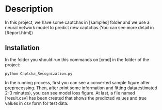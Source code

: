 # Description
In this project, we have some captchas in [samples] folder and we use a neural network model to predict new captchas.(You can see more detail in [Report.html])

## Installation
In the folder you should run this commands on [cmd] in the folder of the project:
```
python Captcha_Recognization.py
```
In the running process, first you can see a converted sample figure after preprocessing.
Then, after print some information and fitting data(estimated 2-3 minutes), you can see model loss figure.
At last, a file named [result.csv] has been created that shows the predicted values and true values in csv form for test data.